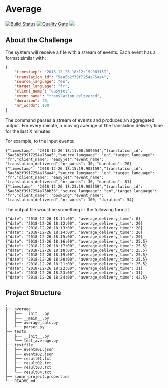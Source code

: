 # Average

[![Build Status](https://travis-ci.org/andrewbessa/average.svg?branch=master)](https://github.com/andrewbessa/average)
[![Quality Gate](https://sonarcloud.io/api/project_badges/measure?project=andrewbessa_average&metric=alert_status)](https://sonarcloud.io/dashboard?id=andrewbessa_average) 
<a href="https://opensource.org/licenses/MIT"><img src="https://img.shields.io/badge/License-MIT-blue.svg"></a>

## About the Challenge

The system will receive a file with a stream of events. Each event has a format similar with:

```json
{
	"timestamp": "2018-12-26 18:12:19.903159",
	"translation_id": "5aa5b2f39f7254a75aa4",
	"source_language": "en",
	"target_language": "fr",
	"client_name": "easyjet",
	"event_name": "translation_delivered",
	"duration": 20,
	"nr_words": 100
}
```

The command parses a stream of events and produces an aggregated output. For every minute, a moving average of the translation delivery time for the last X minutes.

For example, to the input events:

	{"timestamp": "2018-12-26 18:11:08.509654","translation_id": "5aa5b2f39f7254a75aa5","source_language": "en","target_language": "fr","client_name": "easyjet","event_name": "translation_delivered","nr_words": 30, "duration": 20}
	{"timestamp": "2018-12-26 18:15:19.903159","translation_id": "5aa5b2f39f7254a75aa4","source_language": "en","target_language": "fr","client_name": "easyjet","event_name": "translation_delivered","nr_words": 30, "duration": 31}
	{"timestamp": "2018-12-26 18:23:19.903159","translation_id": "5aa5b2f39f7254a75bb33","source_language": "en","target_language": "fr","client_name": "booking","event_name": "translation_delivered","nr_words": 100, "duration": 54}

The output file would be something in the following format.

```
{"date": "2018-12-26 18:11:00", "average_delivery_time": 0}
{"date": "2018-12-26 18:12:00", "average_delivery_time": 20}
{"date": "2018-12-26 18:13:00", "average_delivery_time": 20}
{"date": "2018-12-26 18:14:00", "average_delivery_time": 20}
{"date": "2018-12-26 18:15:00", "average_delivery_time": 20}
{"date": "2018-12-26 18:16:00", "average_delivery_time": 25.5}
{"date": "2018-12-26 18:17:00", "average_delivery_time": 25.5}
{"date": "2018-12-26 18:18:00", "average_delivery_time": 25.5}
{"date": "2018-12-26 18:19:00", "average_delivery_time": 25.5}
{"date": "2018-12-26 18:20:00", "average_delivery_time": 25.5}
{"date": "2018-12-26 18:21:00", "average_delivery_time": 25.5}
{"date": "2018-12-26 18:22:00", "average_delivery_time": 31}
{"date": "2018-12-26 18:23:00", "average_delivery_time": 31}
{"date": "2018-12-26 18:24:00", "average_delivery_time": 42.5}
```

## Project Structure

```
.
├── average
│   ├── __init__.py
│   ├── __main__.py
│   ├── average_calc.py
│   └── parser.py
├── tests
│   ├── __init__.py
│   └── test_average.py
├── testfile
│   ├── events01.json
│   ├── events02.json
│   ├── result01.txt
│   ├── result02.txt
│   ├── result03.txt
│   └── result04.txt
├── sonar-project.properties
└── README.md

```